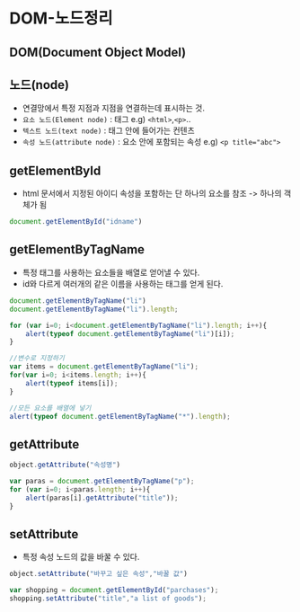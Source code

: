 DOM-노드정리
========

## DOM(Document Object Model)
## 노드(node)
- 연결망에서 특정 지점과 지점을 연결하는데 표시하는 것.
- `요소 노드(Element node)` : 태그 e.g) `<html>`,`<p>`..
- `텍스트 노드(text node)` : 태그 안에 들어가는 컨텐츠 
- `속성 노드(attribute node)` : 요소 안에 포함되는 속성 e.g) `<p title="abc">`

## getElementById
- html 문서에서 지정된 아이디 속성을 포함하는 단 하나의 요소를 참조 -> 하나의 객체가 됨
```js
document.getElementById("idname")
```
## getElementByTagName
- 특정 태그를 사용하는 요소들을 배열로 얻어낼 수 있다.
- id와 다르게 여러개의 같은 이름을 사용하는 태그를 얻게 된다.
```js
document.getElementByTagName("li")
document.getElementByTagName("li").length;

for (var i=0; i<document.getElementByTagName("li").length; i++){
    alert(typeof document.getElementByTagName("li")[i]);
}

//변수로 지정하기
var items = document.getElementByTagName("li");
for(var i=0; i<items.length; i++){
    alert(typeof items[i]);
}

//모든 요소를 배열에 넣기
alert(typeof document.getElementByTagName("*").length);
```

## getAttribute
```js
object.getAttribute("속성명")

var paras = document.getElementByTagName("p");
for (var i=0; i<paras.length; i++){
    alert(paras[i].getAttribute("title"));
}
```

## setAttribute
- 특정 속성 노드의 값을 바꿀 수 있다.
```js
object.setAttribute("바꾸고 싶은 속성","바꿀 값")

var shopping = document.getElementById("parchases");
shopping.setAttribute("title","a list of goods");
```